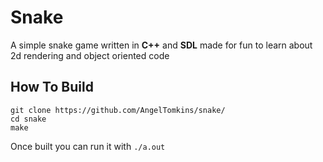 # Snake
 A simple snake game written in **C++** and **SDL** made for fun to learn about 2d rendering and object oriented code

## How To Build
```
git clone https://github.com/AngelTomkins/snake/
cd snake
make
```
Once built you can run it with
`./a.out`
